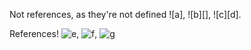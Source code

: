 Not references, as they're not defined ![a], ![b][], ![c][d].

References! ![e], ![f][], ![g][h]

[e]: x
[f]: y
[h]: z
